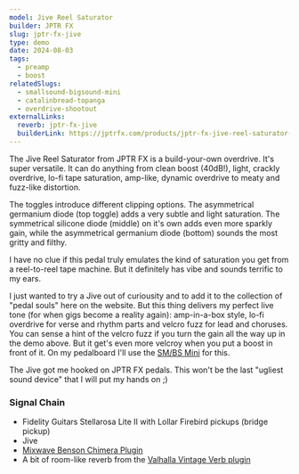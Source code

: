 ```yaml
---
model: Jive Reel Saturator
builder: JPTR FX
slug: jptr-fx-jive
type: demo
date: 2024-08-03
tags:
  - preamp
  - boost
relatedSlugs:
  - smallsound-bigsound-mini
  - catalinbread-topanga
  - overdrive-shootout
externalLinks:
  reverb: jptr-fx-jive
  builderLink: https://jptrfx.com/products/jptr-fx-jive-reel-saturator-overdrive
---
```


The Jive Reel Saturator from JPTR FX is a build-your-own overdrive. It's super versatile. It can do anything from clean boost (40dB!), light, crackly overdrive, lo-fi tape saturation, amp-like, dynamic overdrive to meaty and fuzz-like distortion.

The toggles introduce different clipping options. The asymmetrical germanium diode (top toggle) adds a very subtle and light saturation. The symmetrical silicone diode (middle) on it's own adds even more sparkly gain, while the asymmetrical germanium diode (bottom) sounds the most gritty and filthy.

I have no clue if this pedal truly emulates the kind of saturation you get from a reel-to-reel tape machine. But it definitely has vibe and sounds terrific to my ears.

I just wanted to try a Jive out of curiousity and to add it to the collection of "pedal souls" here on the website. But this thing delivers my perfect live tone (for when gigs become a reality again): amp-in-a-box style, lo-fi overdrive for verse and rhythm parts and velcro fuzz for lead and choruses. You can sense a hint of the velcro fuzz if you turn the gain all the way up in the demo above. But it get's even more velcroy when you put a boost in front of it. On my pedalboard I'll use the [SM/BS Mini](/demos/smallsound-bigsound-mini) for this.

The Jive got me hooked on JPTR FX pedals. This won't be the last "ugliest sound device" that I will put my hands on ;)

### Signal Chain

- Fidelity Guitars Stellarosa Lite II with Lollar Firebird pickups (bridge pickup)
- Jive
- [Mixwave Benson Chimera Plugin](https://www.mixwave.net/products/benson-chimera)
- A bit of room-like reverb from the [Valhalla Vintage Verb plugin](https://valhalladsp.com/shop/reverb/valhalla-vintage-verb/)

